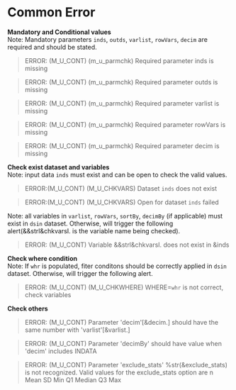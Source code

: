 # Common Error
**Mandatory and Conditional values**<br>
Note: Mandatory parameters `inds`, `outds`, `varlist`, `rowVars`, `decim` are required and should be stated.<br>

>ERROR: (M_U_CONT) (m_u_parmchk) Required parameter inds is missing<br>
 
>ERROR: (M_U_CONT) (m_u_parmchk) Required parameter outds is missing<br>

>ERROR: (M_U_CONT) (m_u_parmchk) Required parameter varlist is missing<br>

>ERROR: (M_U_CONT) (m_u_parmchk) Required parameter rowVars is missing<br>
 
>ERROR: (M_U_CONT) (m_u_parmchk) Required parameter decim is missing<br>

**Check exist dataset and variables**<br>
Note: input data `inds` must exist and can be open to check the valid values.<br>
>ERROR:(M_U_CONT) (M_U_CHKVARS) Dataset `inds` does not exist<br>

>ERROR:(M_U_CONT) (M_U_CHKVARS) Open for dataset `inds` failed<br>

Note: all variables in `varlist`, `rowVars`, `sortBy`, `decimBy` (if applicable) must exist in `dsin` dataset. Otherwise, will trigger the following alert(&&strl&chkvarsI. is the variable name being checked). <br>
>ERROR: (M_U_CONT) Variable &&strl&chkvarsI. does not exist in &inds<br>
   
**Check where condition**<br>
Note: If `whr` is populated, fiter conditons should be correctly applied in `dsin` dataset. Otherwise, will trigger the following alert. <br>
>ERROR: (M_U_CONT) (M_U_CHKWHERE)  WHERE=`whr` is not correct, check variables<br>
 
**Check others**<br>
>ERROR: (M_U_CONT) Parameter 'decim'[&decim.] should have the same number with 'varlist'[&varlist.]<br>

>ERROR: (M_U_CONT) Parameter 'decimBy' should have value when 'decim' includes INDATA<br> 

>ERROR: (M_U_CONT) Parameter 'exclude_stats'  %str(&exclude_stats) is not recognized. Valid values for the exclude_stats option are n Mean SD Min Q1 Median Q3 Max<br> 



